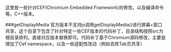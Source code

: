 这里放一些针对CEF(Chromium Embedded Framework)的修改，以及编译命令等。C++版本。

###getDisplayMedia
官方版本不支持js调用getDisplayMedia()进行屏幕+窗口共享，这个目录下包含了针对特定一些CEF版本的代码补丁，目录结构按照src为根目录排列。直接对应版本替换即可。代码补丁基于Chromium源码修改，主要是增加了Cef namespace，以及一些适配性改动（例如去除Tab页共享）

